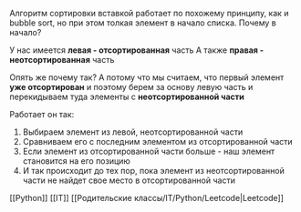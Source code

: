 
Алгоритм сортировки вставкой работает по похожему принципу, как и bubble sort, но при этом толкая элемент в начало списка. Почему в начало?

У нас имеется **левая - отсортированная** часть
А также **правая - неотсортированная** часть

Опять же почему так? А потому что мы считаем, что первый элемент **уже отсортирован** и поэтому берем за основу левую часть и перекидываем туда элементы с **неотсортированной части**

Работает он так:
1) Выбираем элемент из левой, неотсортированной части
2) Сравниваем его с последним элементом из отсортированной части
3) Если элемент из отсортированной части больше - наш элемент становится на его позицию
4) И так происходит до тех пор, пока элемент из неотсортированной части не найдет свое место в отсортированной части

[[Python]] [[IT]] [[Родительские классы/IT/Python/Leetcode|Leetcode]]

